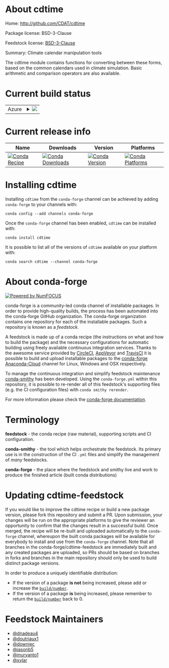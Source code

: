 About cdtime
============

Home: http://github.com/CDAT/cdtime

Package license: BSD-3-Clause

Feedstock license: [BSD-3-Clause](https://github.com/conda-forge/cdtime-feedstock/blob/master/LICENSE.txt)

Summary: Climate calendar manipulation tools

The cdtime module contains functions for converting between
these forms, based on the common calendars used in climate
simulation. Basic arithmetic and comparison operators are also available.


Current build status
====================


<table>
    
  <tr>
    <td>Azure</td>
    <td>
      <details>
        <summary>
          <a href="https://dev.azure.com/conda-forge/feedstock-builds/_build/latest?definitionId=3810&branchName=master">
            <img src="https://dev.azure.com/conda-forge/feedstock-builds/_apis/build/status/cdtime-feedstock?branchName=master">
          </a>
        </summary>
        <table>
          <thead><tr><th>Variant</th><th>Status</th></tr></thead>
          <tbody><tr>
              <td>linux_64_c_compiler_version7fortran_compiler_version7numpy1.16python3.6.____cpython</td>
              <td>
                <a href="https://dev.azure.com/conda-forge/feedstock-builds/_build/latest?definitionId=3810&branchName=master">
                  <img src="https://dev.azure.com/conda-forge/feedstock-builds/_apis/build/status/cdtime-feedstock?branchName=master&jobName=linux&configuration=linux_64_c_compiler_version7fortran_compiler_version7numpy1.16python3.6.____cpython" alt="variant">
                </a>
              </td>
            </tr><tr>
              <td>linux_64_c_compiler_version7fortran_compiler_version7numpy1.16python3.7.____cpython</td>
              <td>
                <a href="https://dev.azure.com/conda-forge/feedstock-builds/_build/latest?definitionId=3810&branchName=master">
                  <img src="https://dev.azure.com/conda-forge/feedstock-builds/_apis/build/status/cdtime-feedstock?branchName=master&jobName=linux&configuration=linux_64_c_compiler_version7fortran_compiler_version7numpy1.16python3.7.____cpython" alt="variant">
                </a>
              </td>
            </tr><tr>
              <td>linux_64_c_compiler_version7fortran_compiler_version7numpy1.16python3.8.____cpython</td>
              <td>
                <a href="https://dev.azure.com/conda-forge/feedstock-builds/_build/latest?definitionId=3810&branchName=master">
                  <img src="https://dev.azure.com/conda-forge/feedstock-builds/_apis/build/status/cdtime-feedstock?branchName=master&jobName=linux&configuration=linux_64_c_compiler_version7fortran_compiler_version7numpy1.16python3.8.____cpython" alt="variant">
                </a>
              </td>
            </tr><tr>
              <td>linux_64_c_compiler_version7fortran_compiler_version7numpy1.18python3.6.____73_pypy</td>
              <td>
                <a href="https://dev.azure.com/conda-forge/feedstock-builds/_build/latest?definitionId=3810&branchName=master">
                  <img src="https://dev.azure.com/conda-forge/feedstock-builds/_apis/build/status/cdtime-feedstock?branchName=master&jobName=linux&configuration=linux_64_c_compiler_version7fortran_compiler_version7numpy1.18python3.6.____73_pypy" alt="variant">
                </a>
              </td>
            </tr><tr>
              <td>linux_64_c_compiler_version7fortran_compiler_version7numpy1.19python3.9.____cpython</td>
              <td>
                <a href="https://dev.azure.com/conda-forge/feedstock-builds/_build/latest?definitionId=3810&branchName=master">
                  <img src="https://dev.azure.com/conda-forge/feedstock-builds/_apis/build/status/cdtime-feedstock?branchName=master&jobName=linux&configuration=linux_64_c_compiler_version7fortran_compiler_version7numpy1.19python3.9.____cpython" alt="variant">
                </a>
              </td>
            </tr><tr>
              <td>linux_64_c_compiler_version9fortran_compiler_version9numpy1.16python3.6.____cpython</td>
              <td>
                <a href="https://dev.azure.com/conda-forge/feedstock-builds/_build/latest?definitionId=3810&branchName=master">
                  <img src="https://dev.azure.com/conda-forge/feedstock-builds/_apis/build/status/cdtime-feedstock?branchName=master&jobName=linux&configuration=linux_64_c_compiler_version9fortran_compiler_version9numpy1.16python3.6.____cpython" alt="variant">
                </a>
              </td>
            </tr><tr>
              <td>linux_64_c_compiler_version9fortran_compiler_version9numpy1.16python3.7.____cpython</td>
              <td>
                <a href="https://dev.azure.com/conda-forge/feedstock-builds/_build/latest?definitionId=3810&branchName=master">
                  <img src="https://dev.azure.com/conda-forge/feedstock-builds/_apis/build/status/cdtime-feedstock?branchName=master&jobName=linux&configuration=linux_64_c_compiler_version9fortran_compiler_version9numpy1.16python3.7.____cpython" alt="variant">
                </a>
              </td>
            </tr><tr>
              <td>linux_64_c_compiler_version9fortran_compiler_version9numpy1.16python3.8.____cpython</td>
              <td>
                <a href="https://dev.azure.com/conda-forge/feedstock-builds/_build/latest?definitionId=3810&branchName=master">
                  <img src="https://dev.azure.com/conda-forge/feedstock-builds/_apis/build/status/cdtime-feedstock?branchName=master&jobName=linux&configuration=linux_64_c_compiler_version9fortran_compiler_version9numpy1.16python3.8.____cpython" alt="variant">
                </a>
              </td>
            </tr><tr>
              <td>linux_64_c_compiler_version9fortran_compiler_version9numpy1.18python3.6.____73_pypy</td>
              <td>
                <a href="https://dev.azure.com/conda-forge/feedstock-builds/_build/latest?definitionId=3810&branchName=master">
                  <img src="https://dev.azure.com/conda-forge/feedstock-builds/_apis/build/status/cdtime-feedstock?branchName=master&jobName=linux&configuration=linux_64_c_compiler_version9fortran_compiler_version9numpy1.18python3.6.____73_pypy" alt="variant">
                </a>
              </td>
            </tr><tr>
              <td>linux_64_c_compiler_version9fortran_compiler_version9numpy1.19python3.9.____cpython</td>
              <td>
                <a href="https://dev.azure.com/conda-forge/feedstock-builds/_build/latest?definitionId=3810&branchName=master">
                  <img src="https://dev.azure.com/conda-forge/feedstock-builds/_apis/build/status/cdtime-feedstock?branchName=master&jobName=linux&configuration=linux_64_c_compiler_version9fortran_compiler_version9numpy1.19python3.9.____cpython" alt="variant">
                </a>
              </td>
            </tr><tr>
              <td>osx_64_fortran_compiler_version7numpy1.16python3.6.____cpython</td>
              <td>
                <a href="https://dev.azure.com/conda-forge/feedstock-builds/_build/latest?definitionId=3810&branchName=master">
                  <img src="https://dev.azure.com/conda-forge/feedstock-builds/_apis/build/status/cdtime-feedstock?branchName=master&jobName=osx&configuration=osx_64_fortran_compiler_version7numpy1.16python3.6.____cpython" alt="variant">
                </a>
              </td>
            </tr><tr>
              <td>osx_64_fortran_compiler_version7numpy1.16python3.7.____cpython</td>
              <td>
                <a href="https://dev.azure.com/conda-forge/feedstock-builds/_build/latest?definitionId=3810&branchName=master">
                  <img src="https://dev.azure.com/conda-forge/feedstock-builds/_apis/build/status/cdtime-feedstock?branchName=master&jobName=osx&configuration=osx_64_fortran_compiler_version7numpy1.16python3.7.____cpython" alt="variant">
                </a>
              </td>
            </tr><tr>
              <td>osx_64_fortran_compiler_version7numpy1.16python3.8.____cpython</td>
              <td>
                <a href="https://dev.azure.com/conda-forge/feedstock-builds/_build/latest?definitionId=3810&branchName=master">
                  <img src="https://dev.azure.com/conda-forge/feedstock-builds/_apis/build/status/cdtime-feedstock?branchName=master&jobName=osx&configuration=osx_64_fortran_compiler_version7numpy1.16python3.8.____cpython" alt="variant">
                </a>
              </td>
            </tr><tr>
              <td>osx_64_fortran_compiler_version7numpy1.18python3.6.____73_pypy</td>
              <td>
                <a href="https://dev.azure.com/conda-forge/feedstock-builds/_build/latest?definitionId=3810&branchName=master">
                  <img src="https://dev.azure.com/conda-forge/feedstock-builds/_apis/build/status/cdtime-feedstock?branchName=master&jobName=osx&configuration=osx_64_fortran_compiler_version7numpy1.18python3.6.____73_pypy" alt="variant">
                </a>
              </td>
            </tr><tr>
              <td>osx_64_fortran_compiler_version7numpy1.19python3.9.____cpython</td>
              <td>
                <a href="https://dev.azure.com/conda-forge/feedstock-builds/_build/latest?definitionId=3810&branchName=master">
                  <img src="https://dev.azure.com/conda-forge/feedstock-builds/_apis/build/status/cdtime-feedstock?branchName=master&jobName=osx&configuration=osx_64_fortran_compiler_version7numpy1.19python3.9.____cpython" alt="variant">
                </a>
              </td>
            </tr><tr>
              <td>osx_64_fortran_compiler_version9numpy1.16python3.6.____cpython</td>
              <td>
                <a href="https://dev.azure.com/conda-forge/feedstock-builds/_build/latest?definitionId=3810&branchName=master">
                  <img src="https://dev.azure.com/conda-forge/feedstock-builds/_apis/build/status/cdtime-feedstock?branchName=master&jobName=osx&configuration=osx_64_fortran_compiler_version9numpy1.16python3.6.____cpython" alt="variant">
                </a>
              </td>
            </tr><tr>
              <td>osx_64_fortran_compiler_version9numpy1.16python3.7.____cpython</td>
              <td>
                <a href="https://dev.azure.com/conda-forge/feedstock-builds/_build/latest?definitionId=3810&branchName=master">
                  <img src="https://dev.azure.com/conda-forge/feedstock-builds/_apis/build/status/cdtime-feedstock?branchName=master&jobName=osx&configuration=osx_64_fortran_compiler_version9numpy1.16python3.7.____cpython" alt="variant">
                </a>
              </td>
            </tr><tr>
              <td>osx_64_fortran_compiler_version9numpy1.16python3.8.____cpython</td>
              <td>
                <a href="https://dev.azure.com/conda-forge/feedstock-builds/_build/latest?definitionId=3810&branchName=master">
                  <img src="https://dev.azure.com/conda-forge/feedstock-builds/_apis/build/status/cdtime-feedstock?branchName=master&jobName=osx&configuration=osx_64_fortran_compiler_version9numpy1.16python3.8.____cpython" alt="variant">
                </a>
              </td>
            </tr><tr>
              <td>osx_64_fortran_compiler_version9numpy1.18python3.6.____73_pypy</td>
              <td>
                <a href="https://dev.azure.com/conda-forge/feedstock-builds/_build/latest?definitionId=3810&branchName=master">
                  <img src="https://dev.azure.com/conda-forge/feedstock-builds/_apis/build/status/cdtime-feedstock?branchName=master&jobName=osx&configuration=osx_64_fortran_compiler_version9numpy1.18python3.6.____73_pypy" alt="variant">
                </a>
              </td>
            </tr><tr>
              <td>osx_64_fortran_compiler_version9numpy1.19python3.9.____cpython</td>
              <td>
                <a href="https://dev.azure.com/conda-forge/feedstock-builds/_build/latest?definitionId=3810&branchName=master">
                  <img src="https://dev.azure.com/conda-forge/feedstock-builds/_apis/build/status/cdtime-feedstock?branchName=master&jobName=osx&configuration=osx_64_fortran_compiler_version9numpy1.19python3.9.____cpython" alt="variant">
                </a>
              </td>
            </tr>
          </tbody>
        </table>
      </details>
    </td>
  </tr>
</table>

Current release info
====================

| Name | Downloads | Version | Platforms |
| --- | --- | --- | --- |
| [![Conda Recipe](https://img.shields.io/badge/recipe-cdtime-green.svg)](https://anaconda.org/conda-forge/cdtime) | [![Conda Downloads](https://img.shields.io/conda/dn/conda-forge/cdtime.svg)](https://anaconda.org/conda-forge/cdtime) | [![Conda Version](https://img.shields.io/conda/vn/conda-forge/cdtime.svg)](https://anaconda.org/conda-forge/cdtime) | [![Conda Platforms](https://img.shields.io/conda/pn/conda-forge/cdtime.svg)](https://anaconda.org/conda-forge/cdtime) |

Installing cdtime
=================

Installing `cdtime` from the `conda-forge` channel can be achieved by adding `conda-forge` to your channels with:

```
conda config --add channels conda-forge
```

Once the `conda-forge` channel has been enabled, `cdtime` can be installed with:

```
conda install cdtime
```

It is possible to list all of the versions of `cdtime` available on your platform with:

```
conda search cdtime --channel conda-forge
```


About conda-forge
=================

[![Powered by NumFOCUS](https://img.shields.io/badge/powered%20by-NumFOCUS-orange.svg?style=flat&colorA=E1523D&colorB=007D8A)](http://numfocus.org)

conda-forge is a community-led conda channel of installable packages.
In order to provide high-quality builds, the process has been automated into the
conda-forge GitHub organization. The conda-forge organization contains one repository
for each of the installable packages. Such a repository is known as a *feedstock*.

A feedstock is made up of a conda recipe (the instructions on what and how to build
the package) and the necessary configurations for automatic building using freely
available continuous integration services. Thanks to the awesome service provided by
[CircleCI](https://circleci.com/), [AppVeyor](https://www.appveyor.com/)
and [TravisCI](https://travis-ci.com/) it is possible to build and upload installable
packages to the [conda-forge](https://anaconda.org/conda-forge)
[Anaconda-Cloud](https://anaconda.org/) channel for Linux, Windows and OSX respectively.

To manage the continuous integration and simplify feedstock maintenance
[conda-smithy](https://github.com/conda-forge/conda-smithy) has been developed.
Using the ``conda-forge.yml`` within this repository, it is possible to re-render all of
this feedstock's supporting files (e.g. the CI configuration files) with ``conda smithy rerender``.

For more information please check the [conda-forge documentation](https://conda-forge.org/docs/).

Terminology
===========

**feedstock** - the conda recipe (raw material), supporting scripts and CI configuration.

**conda-smithy** - the tool which helps orchestrate the feedstock.
                   Its primary use is in the construction of the CI ``.yml`` files
                   and simplify the management of *many* feedstocks.

**conda-forge** - the place where the feedstock and smithy live and work to
                  produce the finished article (built conda distributions)


Updating cdtime-feedstock
=========================

If you would like to improve the cdtime recipe or build a new
package version, please fork this repository and submit a PR. Upon submission,
your changes will be run on the appropriate platforms to give the reviewer an
opportunity to confirm that the changes result in a successful build. Once
merged, the recipe will be re-built and uploaded automatically to the
`conda-forge` channel, whereupon the built conda packages will be available for
everybody to install and use from the `conda-forge` channel.
Note that all branches in the conda-forge/cdtime-feedstock are
immediately built and any created packages are uploaded, so PRs should be based
on branches in forks and branches in the main repository should only be used to
build distinct package versions.

In order to produce a uniquely identifiable distribution:
 * If the version of a package **is not** being increased, please add or increase
   the [``build/number``](https://conda.io/docs/user-guide/tasks/build-packages/define-metadata.html#build-number-and-string).
 * If the version of a package **is** being increased, please remember to return
   the [``build/number``](https://conda.io/docs/user-guide/tasks/build-packages/define-metadata.html#build-number-and-string)
   back to 0.

Feedstock Maintainers
=====================

* [@dnadeau4](https://github.com/dnadeau4/)
* [@doutriaux1](https://github.com/doutriaux1/)
* [@downiec](https://github.com/downiec/)
* [@jasonb5](https://github.com/jasonb5/)
* [@muryanto1](https://github.com/muryanto1/)
* [@xylar](https://github.com/xylar/)

